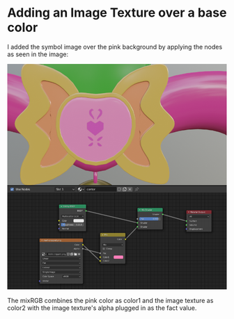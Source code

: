 # Adding an Image Texture over a base color

I added the symbol image over the pink background by applying the nodes as seen in the image:

![](../../../.gitbook/assets/image%20%2893%29.png)

The mixRGB combines the pink color as color1 and the image texture as color2 with the image texture's alpha plugged in as the fact value.

